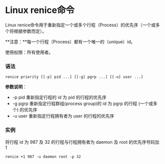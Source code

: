 
# Linux renice命令



Linux renice命令用于重新指定一个或多个行程（Process）的优先序（一个或多个将根据参数而定）。

**注意：**每一个行程（Process）都有一个唯一的（unique）id。

使用权限：所有使用者。

### 语法

```
renice priority [[-p] pid ...] [[-g] pgrp ...] [[-u] user ...]
```

**参数说明**：

*   -p pid 重新指定行程的 id 为 pid 的行程的优先序
*   -g pgrp 重新指定行程群组(process group)的 id 为 pgrp 的行程 (一个或多个) 的优先序
*   -u user 重新指定行程拥有者为 user 的行程的优先序

### 实例

将行程 id 为 987 及 32 的行程与行程拥有者为 daemon 及 root 的优先序号码加 1

```
renice +1 987 -u daemon root -p 32
```




